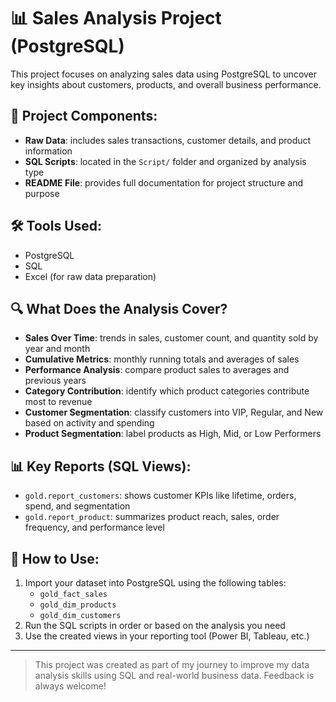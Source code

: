 # 📊 Sales Analysis Project (PostgreSQL)

This project focuses on analyzing sales data using PostgreSQL to uncover key insights about customers, products, and overall business performance.

## 📁 Project Components:
- **Raw Data**: includes sales transactions, customer details, and product information  
- **SQL Scripts**: located in the `Script/` folder and organized by analysis type  
- **README File**: provides full documentation for project structure and purpose

## 🛠️ Tools Used:
- PostgreSQL  
- SQL  
- Excel (for raw data preparation)

## 🔍 What Does the Analysis Cover?
- **Sales Over Time**: trends in sales, customer count, and quantity sold by year and month  
- **Cumulative Metrics**: monthly running totals and averages of sales  
- **Performance Analysis**: compare product sales to averages and previous years  
- **Category Contribution**: identify which product categories contribute most to revenue  
- **Customer Segmentation**: classify customers into VIP, Regular, and New based on activity and spending  
- **Product Segmentation**: label products as High, Mid, or Low Performers

## 📊 Key Reports (SQL Views):
- `gold.report_customers`: shows customer KPIs like lifetime, orders, spend, and segmentation  
- `gold.report_product`: summarizes product reach, sales, order frequency, and performance level

## 🚀 How to Use:
1. Import your dataset into PostgreSQL using the following tables:  
   - `gold_fact_sales`  
   - `gold_dim_products`  
   - `gold_dim_customers`  
2. Run the SQL scripts in order or based on the analysis you need  
3. Use the created views in your reporting tool (Power BI, Tableau, etc.)

---

> This project was created as part of my journey to improve my data analysis skills using SQL and real-world business data. Feedback is always welcome!

